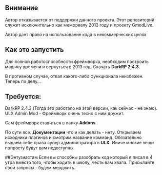 ## Внимание
Автор отказывается от поддержки данного проекта. Этот репозиторий служит исключительно как мемориалу 2013 году и проекту GmodLive.

Автор дает право на использование кода в некоммерческих целях

## Как это запустить
Для полной работоспособности фреймворка, необходим построить машину времени и вернуться в 2013 год. Скачать **DarkRP 2.4.3**.

В противном случае, отвал какого-либо функционала неизбежен. Теперь по делу...

## Требуется:
DarkRP 2.4.3 (Тогда это работало на этой версии, как сейчас - не знаю).
ULX Admin Mod - Фреймворк очень тесно с ним дружит.

Сам фреймворк ставиться в папку **Addons**.

По сути все. **Документации** что и как делать - нету. Открываем исходники плагинов и смотрим название комманд. Обязательно выдаем себе права супер администратора в  **ULX**. Иниче многие вещи попросту будут вам недоступны.

##Энтузиастам
Если вы способны разобрать код который я писал в 4 утра вместо того, чтобы ходить в школу, честь вам хвала. Присылайте свои запросы - будем мерджить.